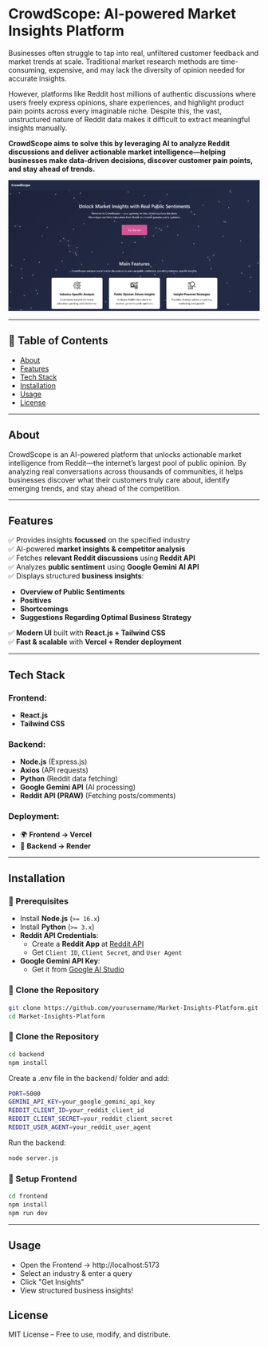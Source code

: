 # CrowdScope: AI-powered Market Insights Platform
Businesses often struggle to tap into real, unfiltered customer feedback and market trends at scale. Traditional market research methods are time-consuming, expensive, and may lack the diversity of opinion needed for accurate insights.

However, platforms like Reddit host millions of authentic discussions where users freely express opinions, share experiences, and highlight product pain points across every imaginable niche. Despite this, the vast, unstructured nature of Reddit data makes it difficult to extract meaningful insights manually.

**CrowdScope aims to solve this by leveraging AI to analyze Reddit discussions and deliver actionable market intelligence—helping businesses make data-driven decisions, discover customer pain points, and stay ahead of trends.**

![Market Insights Platform](https://github.com/lakshyagrg23/CrowdScope/blob/daa83d4662487c97ecbd878a10ca56e724e07ca2/home.png)

---

## 📖 Table of Contents
- [About](#about)
- [Features](#features)
- [Tech Stack](#tech-stack)
- [Installation](#installation)
- [Usage](#usage)
- [License](#license)

---

## About
CrowdScope is an AI-powered platform that unlocks actionable market intelligence from Reddit—the internet’s largest pool of public opinion. By analyzing real conversations across thousands of communities, it helps businesses discover what their customers truly care about, identify emerging trends, and stay ahead of the competition.

---

## Features
✅ Provides insights **focussed** on the specified industry  
✅ AI-powered **market insights & competitor analysis**  
✅ Fetches **relevant Reddit discussions** using **Reddit API**  
✅ Analyzes **public sentiment** using **Google Gemini AI API**  
✅ Displays structured **business insights**:
   - **Overview of Public Sentiments**
   - **Positives**
   - **Shortcomings**
   - **Suggestions Regarding Optimal Business Strategy**

✅ **Modern UI** built with **React.js + Tailwind CSS**  
✅ **Fast & scalable** with **Vercel + Render deployment**

---

## Tech Stack
### **Frontend:**
- **React.js**
- **Tailwind CSS**

### **Backend:**
- **Node.js** (Express.js)
- **Axios** (API requests)
- **Python** (Reddit data fetching)
- **Google Gemini API** (AI processing)
- **Reddit API (PRAW)** (Fetching posts/comments)

### **Deployment:**
- 🌍 **Frontend → Vercel**
- 🔄 **Backend → Render**

---

## Installation
### 🔹 Prerequisites
- Install **Node.js** (`>= 16.x`)
- Install **Python** (`>= 3.x`)
- **Reddit API Credentials**:
  - Create a **Reddit App** at [Reddit API](https://www.reddit.com/prefs/apps)
  - Get `Client ID`, `Client Secret`, and `User Agent`
- **Google Gemini API Key**:
  - Get it from [Google AI Studio](https://aistudio.google.com/)

### 🔹 Clone the Repository
```sh
git clone https://github.com/yourusername/Market-Insights-Platform.git
cd Market-Insights-Platform
```

### 🔹 Clone the Repository
```sh
cd backend
npm install
```
Create a .env file in the backend/ folder and add:
```sh
PORT=5000
GEMINI_API_KEY=your_google_gemini_api_key
REDDIT_CLIENT_ID=your_reddit_client_id
REDDIT_CLIENT_SECRET=your_reddit_client_secret
REDDIT_USER_AGENT=your_reddit_user_agent
```
Run the backend:
```sh
node server.js
```

### 🔹 Setup Frontend
```sh
cd frontend
npm install
npm run dev
```
---

## Usage

- Open the Frontend → http://localhost:5173
- Select an industry & enter a query
- Click "Get Insights"
- View structured business insights!


## License

MIT License – Free to use, modify, and distribute.


